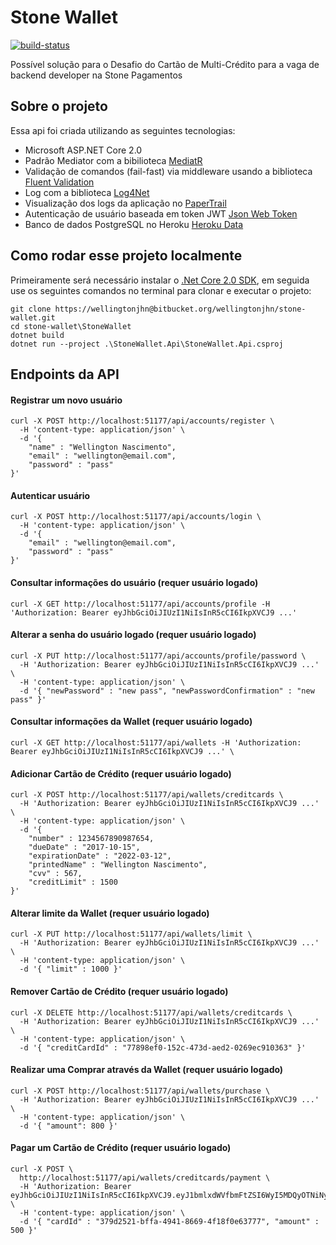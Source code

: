# Stone Wallet

[![build-status](https://pipelines-badges-service.useast.staging.atlassian.io/badge/atlassian/confluence-web-components.svg)](https://bitbucket.org/wellingtonjhn/stone-wallet/addon/pipelines/home) 

Possível solução para o Desafio do Cartão de Multi-Crédito para a vaga de backend developer na Stone Pagamentos

## Sobre o projeto

Essa api foi criada utilizando as seguintes tecnologias:

* Microsoft ASP.NET Core 2.0
* Padrão Mediator com a bibilioteca [MediatR](https://github.com/jbogard/MediatR)
* Validação de comandos (fail-fast) via middleware usando a biblioteca [Fluent Validation](https://github.com/JeremySkinner/FluentValidation)
* Log com a biblioteca [Log4Net](https://github.com/apache/logging-log4net/)
* Visualização dos logs da aplicação no [PaperTrail](https://papertrailapp.com) 
* Autenticação de usuário baseada em token JWT [Json Web Token](https://tools.ietf.org/html/rfc7519)
* Banco de dados PostgreSQL no Heroku [Heroku Data](https://www.heroku.com/postgres)

## Como rodar esse projeto localmente

Primeiramente será necessário instalar o [.Net Core 2.0 SDK](https://www.microsoft.com/net/download/core), em seguida use os seguintes comandos no terminal para clonar e executar o projeto:

```
git clone https://wellingtonjhn@bitbucket.org/wellingtonjhn/stone-wallet.git
cd stone-wallet\StoneWallet
dotnet build
dotnet run --project .\StoneWallet.Api\StoneWallet.Api.csproj
```

## Endpoints da API

#### Registrar um novo usuário
```
curl -X POST http://localhost:51177/api/accounts/register \
  -H 'content-type: application/json' \
  -d '{
	"name" : "Wellington Nascimento",
	"email" : "wellington@email.com",
	"password" : "pass"
}'
```

#### Autenticar usuário
```
curl -X POST http://localhost:51177/api/accounts/login \
  -H 'content-type: application/json' \
  -d '{
	"email" : "wellington@email.com",
	"password" : "pass"
}'
```

#### Consultar informações do usuário (requer usuário logado)
```
curl -X GET http://localhost:51177/api/accounts/profile -H 'Authorization: Bearer eyJhbGciOiJIUzI1NiIsInR5cCI6IkpXVCJ9 ...'
```

#### Alterar a senha do usuário logado (requer usuário logado)
```
curl -X PUT http://localhost:51177/api/accounts/profile/password \
  -H 'Authorization: Bearer eyJhbGciOiJIUzI1NiIsInR5cCI6IkpXVCJ9 ...' \
  -H 'content-type: application/json' \
  -d '{	"newPassword" : "new pass",	"newPasswordConfirmation" : "new pass" }'
```

#### Consultar informações da Wallet (requer usuário logado)
```
curl -X GET http://localhost:51177/api/wallets -H 'Authorization: Bearer eyJhbGciOiJIUzI1NiIsInR5cCI6IkpXVCJ9 ...' \
```

#### Adicionar Cartão de Crédito (requer usuário logado)
```
curl -X POST http://localhost:51177/api/wallets/creditcards \
  -H 'Authorization: Bearer eyJhbGciOiJIUzI1NiIsInR5cCI6IkpXVCJ9 ...' \
  -H 'content-type: application/json' \
  -d '{
	"number" : 1234567890987654,
	"dueDate" : "2017-10-15",
	"expirationDate" : "2022-03-12",
	"printedName" : "Wellington Nascimento",
	"cvv" : 567,
	"creditLimit" : 1500
}'
```

#### Alterar limite da Wallet (requer usuário logado)
```
curl -X PUT http://localhost:51177/api/wallets/limit \
  -H 'Authorization: Bearer eyJhbGciOiJIUzI1NiIsInR5cCI6IkpXVCJ9 ...' \
  -H 'content-type: application/json' \
  -d '{ "limit" : 1000 }'
```

#### Remover Cartão de Crédito (requer usuário logado)
```
curl -X DELETE http://localhost:51177/api/wallets/creditcards \
  -H 'Authorization: Bearer eyJhbGciOiJIUzI1NiIsInR5cCI6IkpXVCJ9 ...' \
  -H 'content-type: application/json' \
  -d '{ "creditCardId" : "77898ef0-152c-473d-aed2-0269ec910363" }'
```

#### Realizar uma Comprar através da Wallet (requer usuário logado)
```
curl -X POST http://localhost:51177/api/wallets/purchase \
  -H 'Authorization: Bearer eyJhbGciOiJIUzI1NiIsInR5cCI6IkpXVCJ9 ...' \
  -H 'content-type: application/json' \
  -d '{ "amount": 800 }'
```

#### Pagar um Cartão de Crédito (requer usuário logado)
```
curl -X POST \
  http://localhost:51177/api/wallets/creditcards/payment \
  -H 'Authorization: Bearer eyJhbGciOiJIUzI1NiIsInR5cCI6IkpXVCJ9.eyJ1bmlxdWVfbmFtZSI6WyI5MDQyOTNiNy1jODAxLTQzZGMtYWEzYS0xMzZiNjE0YjlmMjkiLCJrcmliZWlyb2FkdkBnbWFpbC5jb20iXSwianRpIjoiNzg3ZmMxYTMtN2JkOS00MTM4LTk4MzctNjhjOGQ0MDkxZjc4Iiwic3ViIjoiS2F0aWEgUmliZWlybyIsImlhdCI6MTUwNzQ1NTM4MywibmJmIjoxNTA3NDU1MzgzLCJleHAiOjE1MDc0NTc3ODMsImlzcyI6IlN0b25lV2FsbGV0IiwiYXVkIjoiaHR0cDovL2xvY2FsaG9zdDo1OTQxNi8ifQ.F9llKLlwXm2XM21zm2yVmCNxUjO4jDSoNP8LTTtI9ss' \
  -H 'content-type: application/json' \
  -d '{	"cardId" : "379d2521-bffa-4941-8669-4f18f0e63777", "amount" : 500 }'
```
